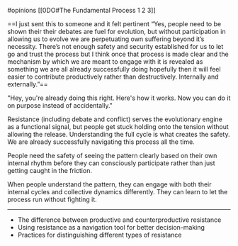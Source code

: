 #opinions 
[[0DO#The Fundamental Process 1 2 3]]

==I just sent this to someone and it felt pertinent “Yes, people need to be shown their their debates are fuel for evolution, but without participation in allowing us to evolve we are perpetuating own suffering beyond it’s necessity. There’s not enough safety and security established for us to let go and trust the process but I think once that process is made clear and the mechanism by which we are meant to engage with it is revealed as something we are all already successfully doing hopefully then it will feel easier to contribute productively rather than destructively. Internally and externally.”== 

"Hey, you're already doing this right. Here's how it works. Now you can do it on purpose instead of accidentally."

Resistance (including debate and conflict) serves the evolutionary engine as a functional signal, but people get stuck holding onto the tension without allowing the release. Understanding the full cycle is what creates the safety. We are already successfully navigating this process all the time.

People need the safety of seeing the pattern clearly based on their own internal rhythm before they can consciously participate rather than just getting caught in the friction.

When people understand the pattern, they can engage with both their internal cycles and collective dynamics differently. They can learn to let the process run without fighting it. 

---

- The difference between productive and counterproductive resistance
- Using resistance as a navigation tool for better decision-making
- Practices for distinguishing different types of resistance
